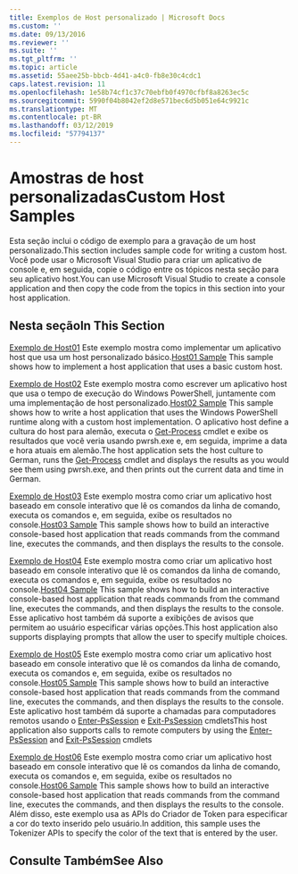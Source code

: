 ```yaml
---
title: Exemplos de Host personalizado | Microsoft Docs
ms.custom: ''
ms.date: 09/13/2016
ms.reviewer: ''
ms.suite: ''
ms.tgt_pltfrm: ''
ms.topic: article
ms.assetid: 55aee25b-bbcb-4d41-a4c0-fb8e30c4cdc1
caps.latest.revision: 11
ms.openlocfilehash: 1e58b74cf1c37c70ebfb0f4970cfbf8a8263ec5c
ms.sourcegitcommit: 5990f04b8042ef2d8e571bec6d5b051e64c9921c
ms.translationtype: MT
ms.contentlocale: pt-BR
ms.lasthandoff: 03/12/2019
ms.locfileid: "57794137"
---
```

# <a name="custom-host-samples"></a><span data-ttu-id="244fc-102">Amostras de host personalizadas</span><span class="sxs-lookup"><span data-stu-id="244fc-102">Custom Host Samples</span></span>

<span data-ttu-id="244fc-103">Esta seção inclui o código de exemplo para a gravação de um host personalizado.</span><span class="sxs-lookup"><span data-stu-id="244fc-103">This section includes sample code for writing a custom host.</span></span> <span data-ttu-id="244fc-104">Você pode usar o Microsoft Visual Studio para criar um aplicativo de console e, em seguida, copie o código entre os tópicos nesta seção para seu aplicativo host.</span><span class="sxs-lookup"><span data-stu-id="244fc-104">You can use Microsoft Visual Studio to create a console application and then copy the code from the topics in this section into your host application.</span></span>

## <a name="in-this-section"></a><span data-ttu-id="244fc-105">Nesta seção</span><span class="sxs-lookup"><span data-stu-id="244fc-105">In This Section</span></span>

 <span data-ttu-id="244fc-106">[Exemplo de Host01](./host01-sample.md) Este exemplo mostra como implementar um aplicativo host que usa um host personalizado básico.</span><span class="sxs-lookup"><span data-stu-id="244fc-106">[Host01 Sample](./host01-sample.md) This sample shows how to implement a host application that uses a basic custom host.</span></span>

 <span data-ttu-id="244fc-107">[Exemplo de Host02](./host02-sample.md) Este exemplo mostra como escrever um aplicativo host que usa o tempo de execução do Windows PowerShell, juntamente com uma implementação de host personalizado.</span><span class="sxs-lookup"><span data-stu-id="244fc-107">[Host02 Sample](./host02-sample.md) This sample shows how to write a host application that uses the Windows PowerShell runtime along with a custom host implementation.</span></span> <span data-ttu-id="244fc-108">O aplicativo host define a cultura do host para alemão, executa o [Get-Process](/powershell/module/Microsoft.PowerShell.Management/Get-Process) cmdlet e exibe os resultados que você veria usando pwrsh.exe e, em seguida, imprime a data e hora atuais em alemão.</span><span class="sxs-lookup"><span data-stu-id="244fc-108">The host application sets the host culture to German, runs the [Get-Process](/powershell/module/Microsoft.PowerShell.Management/Get-Process) cmdlet and displays the results as you would see them using pwrsh.exe, and then prints out the current data and time in German.</span></span>

 <span data-ttu-id="244fc-109">[Exemplo de Host03](./host03-sample.md) Este exemplo mostra como criar um aplicativo host baseado em console interativo que lê os comandos da linha de comando, executa os comandos e, em seguida, exibe os resultados no console.</span><span class="sxs-lookup"><span data-stu-id="244fc-109">[Host03 Sample](./host03-sample.md) This sample shows how to build an interactive console-based host application that reads commands from the command line, executes the commands, and then displays the results to the console.</span></span>

 <span data-ttu-id="244fc-110">[Exemplo de Host04](./host04-sample.md) Este exemplo mostra como criar um aplicativo host baseado em console interativo que lê os comandos da linha de comando, executa os comandos e, em seguida, exibe os resultados no console.</span><span class="sxs-lookup"><span data-stu-id="244fc-110">[Host04 Sample](./host04-sample.md) This sample shows how to build an interactive console-based host application that reads commands from the command line, executes the commands, and then displays the results to the console.</span></span> <span data-ttu-id="244fc-111">Esse aplicativo host também dá suporte a exibições de avisos que permitem ao usuário especificar várias opções.</span><span class="sxs-lookup"><span data-stu-id="244fc-111">This host application also supports displaying prompts that allow the user to specify multiple choices.</span></span>

 <span data-ttu-id="244fc-112">[Exemplo de Host05](./host05-sample.md) Este exemplo mostra como criar um aplicativo host baseado em console interativo que lê os comandos da linha de comando, executa os comandos e, em seguida, exibe os resultados no console.</span><span class="sxs-lookup"><span data-stu-id="244fc-112">[Host05 Sample](./host05-sample.md) This sample shows how to build an interactive console-based host application that reads commands from the command line, executes the commands, and then displays the results to the console.</span></span> <span data-ttu-id="244fc-113">Este aplicativo host também dá suporte a chamadas para computadores remotos usando o [Enter-PsSession](/powershell/module/Microsoft.PowerShell.Core/Enter-PSSession) e [Exit-PsSession](/powershell/module/Microsoft.PowerShell.Core/Exit-PSSession) cmdlets</span><span class="sxs-lookup"><span data-stu-id="244fc-113">This host application also supports calls to remote computers by using the [Enter-PsSession](/powershell/module/Microsoft.PowerShell.Core/Enter-PSSession) and [Exit-PsSession](/powershell/module/Microsoft.PowerShell.Core/Exit-PSSession) cmdlets</span></span>

 <span data-ttu-id="244fc-114">[Exemplo de Host06](./host06-sample.md) Este exemplo mostra como criar um aplicativo host baseado em console interativo que lê os comandos da linha de comando, executa os comandos e, em seguida, exibe os resultados no console.</span><span class="sxs-lookup"><span data-stu-id="244fc-114">[Host06 Sample](./host06-sample.md) This sample shows how to build an interactive console-based host application that reads commands from the command line, executes the commands, and then displays the results to the console.</span></span> <span data-ttu-id="244fc-115">Além disso, este exemplo usa as APIs do Criador de Token para especificar a cor do texto inserido pelo usuário.</span><span class="sxs-lookup"><span data-stu-id="244fc-115">In addition, this sample uses the Tokenizer APIs to specify the color of the text that is entered by the user.</span></span>

## <a name="see-also"></a><span data-ttu-id="244fc-116">Consulte Também</span><span class="sxs-lookup"><span data-stu-id="244fc-116">See Also</span></span>
